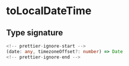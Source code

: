 # toLocalDateTime

## Type signature

```typescript
<!-- prettier-ignore-start -->
(date: any, timezoneOffset?: number) => Date
<!-- prettier-ignore-end -->
```

